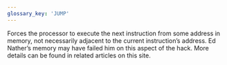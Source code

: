 ```yaml
---
glossary_key: 'JUMP'
---
```


Forces the processor to execute the next instruction from some address in memory, not necessarily adjacent to the current instruction’s address. Ed Nather’s memory may have failed him on this aspect of the hack. More details can be found in related articles on this site.
